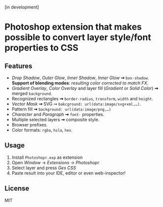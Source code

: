 [in development]
# Photoshop extension that makes possible to convert layer style/font properties to CSS

## Features
* _Drop Shadow_, _Outer Glow_, _Inner Shadow_, _Inner Glow_ **⇝** `box-shadow`. **Support of blending modes**: _resulting color corrected to match FX_.
* _Gradient Overlay_, _Color Overlay_ and layer fill (<em>Gradient</em> or _Solid Color_) **⇝** merged `background`.
* Recognized rectangles **⇝** `border-radius`, `transform`, `width` and `height`.
* _Vector Mask_ **⇝** SVG ⇝ `bakcground: url(data:image/svg+xml,…)`.
* Pattern fill **⇝** `background: url(data:image/png,…)`
* _Character_ and _Paragraph_ **⇝** `font-` properties.
* Multiple selected layers **⇝** composite style.
* Browser prefixes.
* Color formats: `rgba`, `hsla`, `hex`.

## Usage
1. Install `Photoshopr.exp` as extension
2. Open _Window_ → _Extensions_ → _Photoshopr_
3. Select layer and press _Ges CSS_
4. Paste result into your IDE, editor or even web-inspector!

## License
MIT